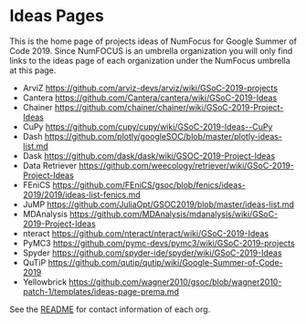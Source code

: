 
# Ideas Pages

This is the home page of projects ideas of NumFocus for Google Summer of Code 2019.
Since NumFOCUS is an umbrella organization you will only find links to the ideas
page of each organization under the NumFocus umbrella at this page.


- ArviZ https://github.com/arviz-devs/arviz/wiki/GSoC-2019-projects
- Cantera https://github.com/Cantera/cantera/wiki/GSoC-2019-Ideas
- Chainer https://github.com/chainer/chainer/wiki/GSoC-2019-Project-Ideas
- CuPy https://github.com/cupy/cupy/wiki/GSoC-2019-Ideas--CuPy
- Dash https://github.com/plotly/googleSOC/blob/master/plotly-ideas-list.md
- Dask https://github.com/dask/dask/wiki/GSOC-2019-Project-Ideas
- Data Retriever https://github.com/weecology/retriever/wiki/GSoC-2019-Project-Ideas
- FEniCS https://github.com/FEniCS/gsoc/blob/fenics/ideas-2019/2019/ideas-list-fenics.md
- JuMP https://github.com/JuliaOpt/GSOC2019/blob/master/ideas-list.md
- MDAnalysis https://github.com/MDAnalysis/mdanalysis/wiki/GSoC-2019-Project-Ideas
- nteract https://github.com/nteract/nteract/wiki/GSoC-2019-Ideas
- PyMC3 https://github.com/pymc-devs/pymc3/wiki/GSoC-2019-projects
- Spyder https://github.com/spyder-ide/spyder/wiki/GSoC-2019-Ideas
- QuTiP https://github.com/qutip/qutip/wiki/Google-Summer-of-Code-2019
- Yellowbrick https://github.com/wagner2010/gsoc/blob/wagner2010-patch-1/templates/ideas-page-prema.md


See the [README](https://github.com/numfocus/gsoc/blob/master/README.md) for contact information of each org.
